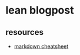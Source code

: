 # lean blogpost

## resources

- [markdown cheatsheet](https://github.com/tchapi/markdown-cheatsheet)